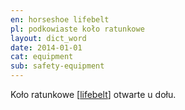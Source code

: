 ```yaml
---
en: horseshoe lifebelt
pl: podkowiaste koło ratunkowe 
layout: dict_word
date: 2014-01-01
cat: equipment
sub: safety-equipment
---
```


Koło ratunkowe [[lifebelt](/dict/l/lifebelt/)] otwarte u dołu.